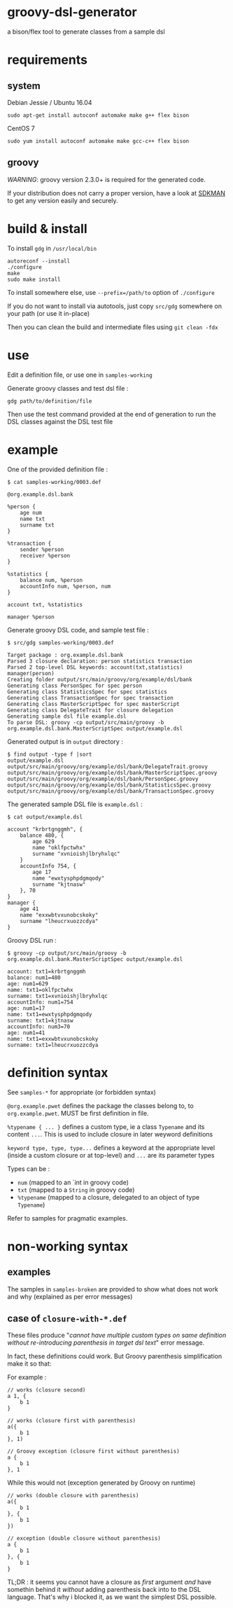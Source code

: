 # groovy-dsl-generator

a bison/flex tool to generate classes from a sample dsl

# requirements

## system

Debian Jessie / Ubuntu 16.04

    sudo apt-get install autoconf automake make g++ flex bison

CentOS 7

    sudo yum install autoconf automake make gcc-c++ flex bison

## groovy

*WARNING*: groovy version 2.3.0+ is required for the generated code.

If your distribution does not carry a proper version, have a look at [SDKMAN](http://sdkman.io) to get any version easily and securely.

# build & install

To install `gdg` in `/usr/local/bin`

    autoreconf --install
    ./configure
    make
    sudo make install

To install somewhere else, use `--prefix=/path/to` option of `./configure`

If you do not want to install via autotools, just copy `src/gdg` somewhere on your path (or use it in-place)

Then you can clean the build and intermediate files using `git clean -fdx`

# use

Edit a definition file, or use one in `samples-working`

Generate groovy classes and test dsl file :

    gdg path/to/definition/file

Then use the test command provided at the end of generation to run the DSL classes against the DSL test file

# example

One of the provided definition file :

    $ cat samples-working/0003.def

    @org.example.dsl.bank

    %person {
        age num
        name txt
        surname txt
    }

    %transaction {
        sender %person
        receiver %person
    }

    %statistics {
        balance num, %person
        accountInfo num, %person, num
    }

    account txt, %statistics

    manager %person

Generate groovy DSL code, and sample test file :

    $ src/gdg samples-working/0003.def

    Target package : org.example.dsl.bank
    Parsed 3 closure declaration: person statistics transaction
    Parsed 2 top-level DSL keywords: account(txt,statistics) manager(person)
    Creating folder output/src/main/groovy/org/example/dsl/bank
    Generating class PersonSpec for spec person
    Generating class StatisticsSpec for spec statistics
    Generating class TransactionSpec for spec transaction
    Generating class MasterScriptSpec for spec masterScript
    Generating class DelegateTrait for closure delegation
    Generating sample dsl file example.dsl
    To parse DSL: groovy -cp output/src/main/groovy -b org.example.dsl.bank.MasterScriptSpec output/example.dsl

Generated output is in `output` directory :

    $ find output -type f |sort
    output/example.dsl
    output/src/main/groovy/org/example/dsl/bank/DelegateTrait.groovy
    output/src/main/groovy/org/example/dsl/bank/MasterScriptSpec.groovy
    output/src/main/groovy/org/example/dsl/bank/PersonSpec.groovy
    output/src/main/groovy/org/example/dsl/bank/StatisticsSpec.groovy
    output/src/main/groovy/org/example/dsl/bank/TransactionSpec.groovy

The generated sample DSL file is `example.dsl` :

    $ cat output/example.dsl

    account "krbrtgnggmh", {
        balance 480, {
            age 629
            name "oklfpctwhx"
            surname "xvnioishjlbryhxlqc"
        }
        accountInfo 754, {
            age 17
            name "ewxtysphpdgmqody"
            surname "kjtnasw"
        }, 70
    }
    manager {
        age 41
        name "exxwbtvxunobcskoky"
        surname "lheucrxuozzcdya"
    }

Groovy DSL run :

    $ groovy -cp output/src/main/groovy -b org.example.dsl.bank.MasterScriptSpec output/example.dsl

    account: txt1=krbrtgnggmh
    balance: num1=480
    age: num1=629
    name: txt1=oklfpctwhx
    surname: txt1=xvnioishjlbryhxlqc
    accountInfo: num1=754
    age: num1=17
    name: txt1=ewxtysphpdgmqody
    surname: txt1=kjtnasw
    accountInfo: num3=70
    age: num1=41
    name: txt1=exxwbtvxunobcskoky
    surname: txt1=lheucrxuozzcdya

# definition syntax

See `samples-*` for appropriate (or forbidden syntax)

`@org.example.pwet` defines the package the classes belong to, to `org.example.pwet`. MUST be first definition in file.

`%typename { ... }` defines a custom type, ie a class `Typename` and its content `...`. This is used to include closure in later weyword definitions

`keyword type, type, type...` defines a keyword at the appropriate level (inside a custom closure or at top-level) and `...` are its parameter types

Types can be :

- `num` (mapped to an `int in groovy code)
- `txt` (mapped to a `String` in groovy code)
- `%typename` (mapped to a closure, delegated to an object of type `Typename`)

Refer to samples for pragmatic examples.

# non-working syntax

## examples

The samples in `samples-broken` are provided to show what does not work and why (explained as per error messages)

## case of `closure-with-*.def`

These files produce "_cannot have multiple custom types on same definition without re-introducing parenthesis in target dsl text_" error message.

In fact, these definitions could work. But Groovy parenthesis simplification make it so that:

For example :

    // works (closure second)
    a 1, {
        b 1
    }

    // works (closure first with parenthesis)
    a({
        b 1
    }, 1)

    // Groovy exception (closure first without parenthesis)
    a {
        b 1
    }, 1


While this would not (exception generated by Groovy on runtime)

    // works (double closure with parenthesis)
    a({
        b 1
    }, {
        b 1
    })

    // exception (double closure without parenthesis)
    a {
        b 1
    }, {
        b 1
    }

TL;DR : it seems you cannot have a closure as *first* argument *and* have somethin behind it *without* adding parenthesis back into to the DSL language. That's why i blocked it, as we want the simplest DSL possible.
